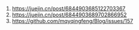1. https://juejin.cn/post/6844903685122703367
2. https://juejin.cn/post/6844903689702866952
3. https://github.com/mqyqingfeng/Blog/issues/157
